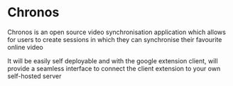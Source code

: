 # Chronos
Chronos is an open source video synchronisation application which allows for users to create sessions in which they can synchronise their favourite online video

It will be easily self deployable and with the google extension client, will provide a seamless interface to connect the client extension to your own self-hosted server
